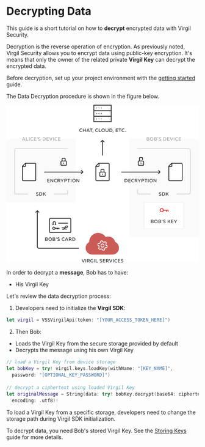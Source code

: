 # Decrypting Data

This guide is a short tutorial on how to **decrypt** encrypted data with Virgil Security.

Decryption is the reverse operation of encryption. As previously noted, Virgil Security allows you to encrypt data using public-key encryption. It's means that only the owner of the related private **Virgil Key** can decrypt the encrypted data.

Before decryption, set up your project environment with the [getting started](/documentation-swift/guides/configuration/client-configuration.md) guide.

The Data Decryption procedure is shown in the figure below.

![Virgil Encryption Intro](/documentation-swift/img/Encryption_introduction.png "Data decryption")

In order to decrypt a **message**, Bob has to have:
 - His Virgil Key

Let's review the data decryption process:

1. Developers need to initialize the **Virgil SDK**:

```swift
let virgil = VSSVirgilApi(token: "[YOUR_ACCESS_TOKEN_HERE]")
```


2. Then Bob:

  - Loads the Virgil Key from the secure storage provided by default
  - Decrypts the message using his own Virgil Key

  ```swift
  // load a Virgil Key from device storage
  let bobKey = try! virgil.keys.loadKey(withName: "[KEY_NAME]",
    password: "[OPTIONAL_KEY_PASSWORD]")

  // decrypt a ciphertext using loaded Virgil Key
  let originalMessage = String(data: try! bobKey.decrypt(base64: ciphertext),
    encoding: .utf8)!
  ```

To load a Virgil Key from a specific storage, developers need to change the storage path during Virgil SDK initialization.

To decrypt data, you need Bob's stored Virgil Key. See the [Storing Keys](/documentation-swift/guides/virgil-key/saving-key.md) guide for more details.
